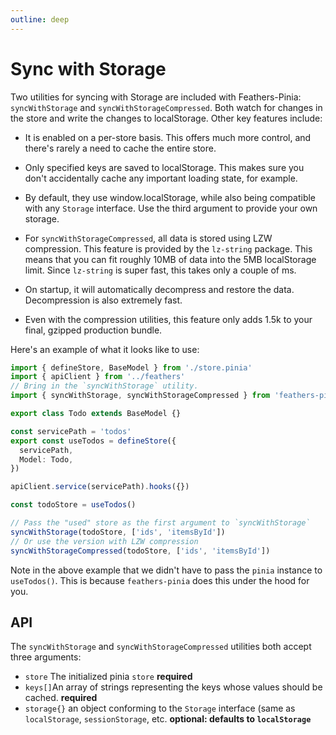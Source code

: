 ```yaml
---
outline: deep
---
```


# Sync with Storage

Two utilities for syncing with Storage are included with Feathers-Pinia: `syncWithStorage` and `syncWithStorageCompressed`. Both watch for changes in the store and write the changes to localStorage. Other key features include:

- It is enabled on a per-store basis. This offers much more control, and there's rarely a need to cache the entire store.
- Only specified keys are saved to localStorage. This makes sure you don't accidentally cache any important loading state, for example.
- By default, they use window.localStorage, while also being compatible with any `Storage` interface. Use the third argument to provide your own storage.

- For `syncWithStorageCompressed`, all data is stored using LZW compression. This feature is provided by the `lz-string` package. This means that you can fit roughly 10MB of data into the 5MB localStorage limit. Since `lz-string` is super fast, this takes only a couple of ms.
- On startup, it will automatically decompress and restore the data. Decompression is also extremely fast.
- Even with the compression utilities, this feature only adds 1.5k to your final, gzipped production bundle.

Here's an example of what it looks like to use:

```ts
import { defineStore, BaseModel } from './store.pinia'
import { apiClient } from '../feathers'
// Bring in the `syncWithStorage` utility.
import { syncWithStorage, syncWithStorageCompressed } from 'feathers-pinia'

export class Todo extends BaseModel {}

const servicePath = 'todos'
export const useTodos = defineStore({
  servicePath,
  Model: Todo,
})

apiClient.service(servicePath).hooks({})

const todoStore = useTodos()

// Pass the "used" store as the first argument to `syncWithStorage`
syncWithStorage(todoStore, ['ids', 'itemsById'])
// Or use the version with LZW compression
syncWithStorageCompressed(todoStore, ['ids', 'itemsById'])
```

Note in the above example that we didn't have to pass the `pinia` instance to `useTodos()`. This is because `feathers-pinia` does this under the hood for you.

## API

The `syncWithStorage` and `syncWithStorageCompressed` utilities both accept three arguments:

- `store` The initialized pinia `store` **required**
- `keys[]`An array of strings representing the keys whose values should be cached. **required**
- `storage{}` an object conforming to the `Storage` interface (same as `localStorage`, `sessionStorage`, etc. **optional: defaults to `localStorage`**
